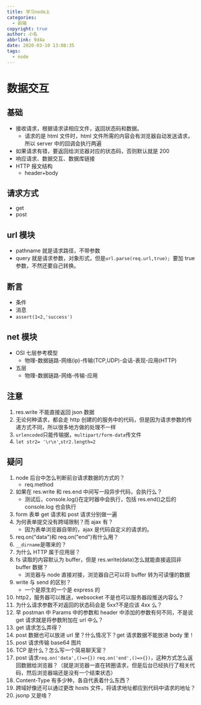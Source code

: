 ```yaml
---
title: 学习node上
categories:
  - 前端
copyright: true
author: 小名
abbrlink: 9d4a
date: 2020-03-10 13:08:35
tags:
  - node
---
```


# 数据交互

## 基础

- 接收请求，根据请求读相应文件，返回状态码和数据。
  - 请求的是 html 文件时，html 文件所需的内容会有浏览器自动发送请求，所以 server 中的回调会执行两遍
- 如果请求有错，要返回给浏览器对应的状态码，否则默认就是 200
- 响应请求、数据交互、数据库链接
- HTTP 报文结构
  - header+body

## 请求方式

- get
- post

## url 模块

- pathname 就是请求路径，不带参数
- query 就是请求参数，对象形式，但是`url.parse(req.url,true); `要加 true 参数，不然还要自己转换。

## 断言

- 条件
- 消息
- `assert(1<2,'success')`

## net 模块

- OSI 七层参考模型
  - 物理-数据链路-网络(ip)-传输(TCP,UDP)-会话-表现-应用(HTTP)
- 五层
  - 物理-数据链路-网络-传输-应用

## 注意

1. res.write 不能直接返回 json 数据
2. 无论何种请求，都会走 http 创建的的服务中的代码，但是因为请求参数的传递方式不同，所以很多地方做的处理不一样
3. `urlencoded`只能传输据，`multipart/form-data`传文件
4. `let str2= '\r\n'`,`str2.length=2`

## 疑问

1. node 后台中怎么判断前台请求数据的方式的？
   - req.method
2. 如果在 res.write 和 res.end 中间写一段异步代码，会执行么？
   - 测试后，console.log()在定时器中会执行，包括 res.end()之后的 console.log 也会执行
3. form 表单 get 请求和 post 请求分别做一遍
4. 为何表单提交没有跨域限制？而 ajax 有？
   - 因为表单浏览器自带的，ajax 是代码自定义的请求的。
5. req.on("data")和 req.on("end")有什么用？
6. `__dirname`是哪来的？
7. 为什么 HTTP 属于应用层？
8. fs 读取的内容默认为 buffer，但是 res.write(data)怎么就能直接返回非 buffer 数据？
   - 浏览器与 node 直接对接，浏览器自己可以将 buffer 转为可读懂的数据
9. write 与 send 的区别？
   - 一个是原生的一个是 express 的
10. http2，服务器可以推送，websocket 不是也可以服务器段推送内容么？
11. 为什么请求参数不对返回的状态码会是 5xx?不是应该 4xx 么？
12. 早 postman 中 Params 中的参数和 header 中添加的参数有何不同，不是说 get 请求就是将参数附加在 url 中么？
13. get 请求怎么弄得？
14. post 数据也可以放进 url 里？什么情况下？get 请求数据不能放进 body 里！
15. post 请求传输 base64 图片
16. TCP 是什么？怎么写一个简易聊天室？
17. post 请求`req.on('data',()=>{})` `req.on('end',()=>{})`，这种方式怎么返回数据给浏览器？（就是浏览器一直在转圈请求，但是后台已经执行了相关代码，然后浏览器端还是没有一个结束状态）
18. Content-Type 有多少种，各自代表着什么东西？
19. 跨域好像还可以通过更改 hosts 文件，将请求地址都应到代码中请求的地址？
20. jsonp 又是啥？
